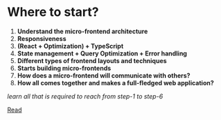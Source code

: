 # Where to start?

1. **Understand the micro-frontend architecture**
2. **Responsiveness**
3. **(React + Optimization) + TypeScript**
4. **State management + Query Optimization + Error handling**
5. **Different types of frontend layouts and techniques**
6. **Starts building micro-frontends**
7. **How does a micro-frontend will communicate with others?**
8. **How all comes together and makes a full-fledged web application?**

_learn all that is required to reach from step-1 to step-6_

[Read](<./Module-01(Micro-frontend%20Architecture)/Architecture.md>)
